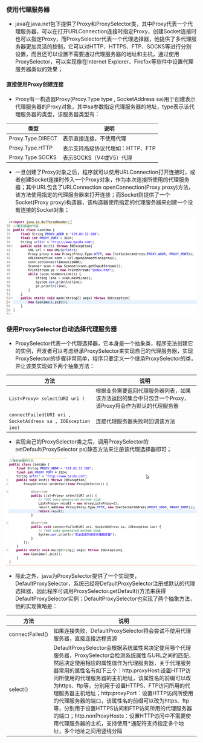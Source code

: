 ### 使用代理服务器
+ java在java.net包下提供了Proxy和ProxySelector类，其中Proxy代表一个代理服务器，可以在打开URLConnection连接时指定Proxy，创建Socket连接时也可以指定Proxy，而ProxySelector代表一个代理选择器，他提供了多代理服务器更加灵活的控制，它可以对HTTP、HTTPS、FTP、SOCKS等进行分别设置，而且还可以设置不需要通过代理服务器的地址和主机，通过使用ProxySelector，可以实现像在Internet Explorer、Firefox等软件中设置代理服务器类似的效果；
#### 直接使用Proxy创建连接
+ Proxy有一构造器Proxy(Proxy.Type type , SocketAddress sa)用于创建表示代理服务器的Proxy对象，其中sa参数指定代理服务器的地址，type表示该代理服务器的类型，该服务器类型有：

|类型|说明|
|------|-------|
|Proxy.Type.DIRECT|表示直接连接，不使用代理|
|Proxy.Type.HTTP|表示支持高级协议代理如：HTTP、FTP|
|Proxy.Type.SOCKS|表示SOCKS（V4或V5）代理|

+ 一旦创建了Proxy对象之后，程序就可以使用URLConnection打开连接时，或者创建Socket连接时传入一个Proxy对象，作为本次连接所使用的代理服务器；其中URL包含了URLConnection openConnection(Proxy proxy)方法，该方法使用指定的代理服务器来打开连接；而Socket则提供了一个Socket(Proxy proxy)构造器，该构造器使用指定的代理服务器来创建一个没有连接的Socket对象；

![image](https://github.com/ningbaoqi/Java/blob/master/gif/pic-190.jpg) 

### 使用ProxySelector自动选择代理服务器
+ ProxySelector代表一个代理选择器，它本身是一个抽象类，程序无法创建它的实例，开发者可以考虑继承ProxySelector来实现自己的代理服务器，实现ProxySelector的步骤非常简单，程序只要定义一个继承ProxySelector的类，并让该类实现如下两个抽象方法：

|方法|说明|
|------|------|
|`List<Proxy> select(URI uri )`|根据业务需要返回代理服务器列表，如果该方法返回的集合中只包含一个Proxy，该Proxy将会作为默认的代理服务器|
|`connectFailed(URI uri , SocketAddress sa , IOException ioe)`|连接代理服务器失败时回调该方法|

+ 实现自己的ProxySelector类之后，调用ProxySelector的setDefault(ProxySelector ps)静态方法来注册该代理选择器即可；

![image](https://github.com/ningbaoqi/Java/blob/master/gif/pic-191.jpg)

+ 除此之外，java为ProxySelector提供了一个实现类，DefaultProxySelector，系统已经将DefaultProxySelector注册成默认的代理选择器，因此程序可调用ProxySelector.getDefault()方法来获得DefaultProxySelector实例；DefaultProxySelector也实现了两个抽象方法，他的实现策略是：

|方法|说明|
|------|-------|
|connectFailed()|如果连接失败，DefaultProxySelector将会尝试不使用代理服务器，直接连接远程资源|
|select()|DefaultProxySelector会根据系统属性来决定使用哪个代理服务器，ProxySelector会检测系统属性与URL之间的匹配，然后决定使用相应的属性值作为代理服务器，关于代理服务器常用的属性名有如下三个：http.proxyHost:设置HTTP访问所使用的代理服务器的主机地址，该属性名的前缀可以改为https、ftp等，分别用于设置HTTPS、FTP访问所用的代理服务器主机地址；http:proxyPort：设置HTTP访问所使用的代理服务器的端口，该属性名的前缀可以改为https、ftp等，分别用于设置HTTPS访问和FTP访问所用的代理服务器的端口；http.nonProxyHosts：设置HTTP访问中不需要使用代理服务器的主机，支持使用*通配符支持指定多个地址，多个地址之间用竖线分隔|

